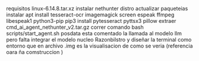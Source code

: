 requisitos 
linux-6.14.8.tar.xz
instalar nethunter distro 
actualizar paqueteias 
instalar 
apt install tesseract-ocr imagemagick screen espeak ffmpeg libespeak1 python3-pip
pip3 install pytesseract pyttsx3 pillow
extraer cmd_ai_agent_nethunter_v2.tar.gz
correr comando bash scripts/start_agent.sh
posdata esta comentado la llamada al modelo llm
pero falta integrar el modelo nucleo Razonbilstro 
y diseñar la terminal como entorno que en archivo .img es 
la visualisacion de como se veria (referencia oara ña comstruccion )
